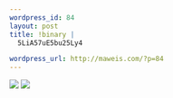```yaml
--- 
wordpress_id: 84
layout: post
title: !binary |
  5LiA57uE5bu25Ly4

wordpress_url: http://maweis.com/?p=84
---
```

<img src="http://maweis.com/m/S_IMG_0892.jpg" />
<img src="http://maweis.com/m/S_IMG_0900.jpg" />
